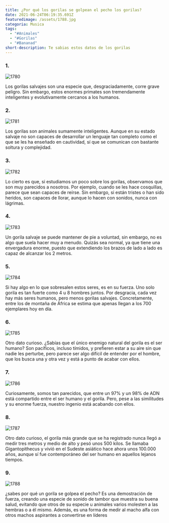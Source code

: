 ```yaml
---
title: ¿Por qué los gorilas se golpean el pecho los gorilas?
date: 2021-06-24T06:19:35.691Z
featuredimage: /assets/1788.jpg
categoria: Musica
tags:
  - "#Animales"
  - "#Gorilas"
  - "#Bananad"
short-description: Te sabias estos datos de los gorilas
---
```

### 1.

![1780](/assets/1780.jpg "1780")

Los gorilas salvajes son una especie que, desgraciadamente, corre grave peligro. Sin embargo, estos enormes primates son tremendamente inteligentes y evolutivamente cercanos a los humanos.

### 2.

![1781](/assets/1781.jpg "1781")

Los gorilas son animales sumamente inteligentes. Aunque en su estado salvaje no son capaces de desarrollar un lenguaje tan completo como el que se les ha enseñado en cautividad, sí que se comunican con bastante soltura y complejidad.

### 3.

![1782](/assets/1782.jpg "1782")

Lo cierto es que, si estudiamos un poco sobre los gorilas, observamos que son muy parecidos a nosotros. Por ejemplo, cuando se les hace cosquillas, parece que sean capaces de reírse. Sin embargo, si están tristes o han sido heridos, son capaces de llorar, aunque lo hacen con sonidos, nunca con lágrimas.

### 4.

![1783](/assets/1783.jpg "1783")

Un gorila salvaje se puede mantener de pie a voluntad, sin embargo, no es algo que suela hacer muy a menudo. Quizás sea normal, ya que tiene una envergadura enorme, puesto que extendiendo los brazos de lado a lado es capaz de alcanzar los 2 metros.

### 5.

![1784](/assets/1784.jpg "1784")

Si hay algo en lo que sobresalen estos seres, es en su fuerza. Uno solo gorila es tan fuerte como 4 u 8 hombres juntos. Por desgracia, cada vez hay más seres humanos, pero menos gorilas salvajes. Concretamente, entre los de montaña de África se estima que apenas llegan a los 700 ejemplares hoy en día.

### 6.

![1785](/assets/1785.jpg "1785")

Otro dato curioso. ¿Sabías que el único enemigo natural del gorila es el ser humano? Son pacíficos, incluso tímidos, y prefieren estar a su aire sin que nadie les perturbe, pero parece ser algo difícil de entender por el hombre, que los busca una y otra vez y está a punto de acabar con ellos.

### 7.

![1786](/assets/1786.jpg "1786")

Curiosamente, somos tan parecidos, que entre un 97% y un 98% de ADN está compartido entre el ser humano y el gorila. Pero, pese a las similitudes y su enorme fuerza, nuestro ingenio está acabando con ellos.

### 8.

![1787](/assets/1787.jpg "1787")

Otro dato curioso, el gorila más grande que se ha registrado nunca llegó a medir tres metros y medio de alto y pesó unos 500 kilos. Se llamaba Gigantopithecus y vivió en el Sudeste asiático hace ahora unos 100.000 años, aunque sí fue contemporáneo del ser humano en aquellos lejanos tiempos.

### 9.

![1788](/assets/1788.jpg "1788")

¿sabes por qué un gorila se golpea el pecho? Es una demostración de fuerza, creando una especie de sonido de tambor que muestra su buena salud, evitando que otros de su especie u animales varios molesten a las hembras o a él mismo. Además, es una forma de medir al macho alfa con otros machos aspirantes a convertirse en líderes